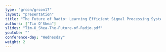 ```yaml
---
type: "grcon/grcon17"
layout: "presentation"
title: "The Future of Radio: Learning Efficient Signal Processing Systems"
authors: ["Tim O'Shea"]
slides: "Tim-O_Shea-The-Future-of-Radio.pdf"
youtube: ""
conference-day: "Wednesday"
weight: 2
---
```


